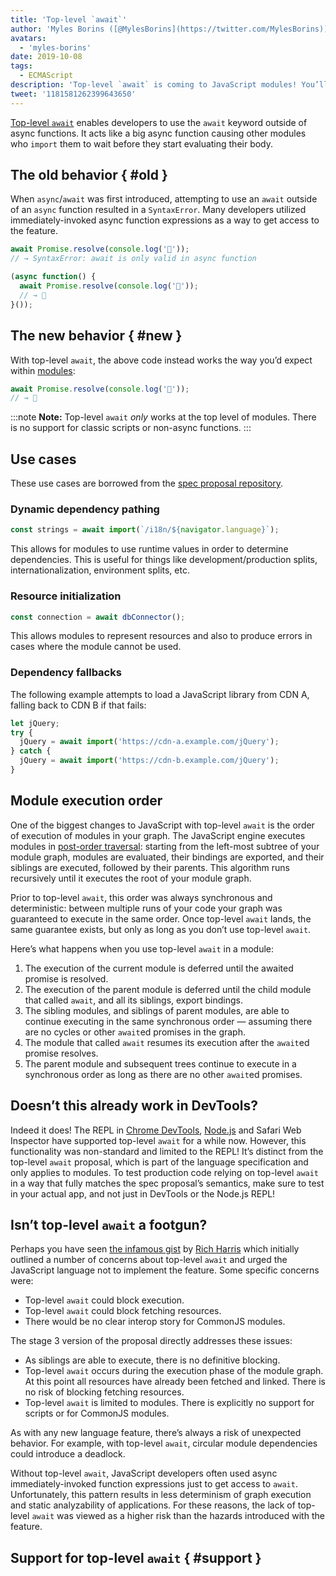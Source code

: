 ```yaml
---
title: 'Top-level `await`'
author: 'Myles Borins ([@MylesBorins](https://twitter.com/MylesBorins))'
avatars:
  - 'myles-borins'
date: 2019-10-08
tags:
  - ECMAScript
description: 'Top-level `await` is coming to JavaScript modules! You’ll soon be able to use `await` without needing to be in an async function.'
tweet: '1181581262399643650'
---
```

[Top-level `await`](https://github.com/tc39/proposal-top-level-await) enables developers to use the `await` keyword outside of async functions. It acts like a big async function causing other modules who `import` them to wait before they start evaluating their body.

## The old behavior { #old }

When `async`/`await` was first introduced, attempting to use an `await` outside of an `async` function resulted in a `SyntaxError`. Many developers utilized immediately-invoked async function expressions as a way to get access to the feature.

```js
await Promise.resolve(console.log('🎉'));
// → SyntaxError: await is only valid in async function

(async function() {
  await Promise.resolve(console.log('🎉'));
  // → 🎉
}());
```

## The new behavior { #new }

With top-level `await`, the above code instead works the way you’d expect within [modules](/features/modules):

```js
await Promise.resolve(console.log('🎉'));
// → 🎉
```

:::note
**Note:** Top-level `await` _only_ works at the top level of modules. There is no support for classic scripts or non-async functions.
:::

## Use cases

These use cases are borrowed from the [spec proposal repository](https://github.com/tc39/proposal-top-level-await#use-cases).

### Dynamic dependency pathing

```js
const strings = await import(`/i18n/${navigator.language}`);
```

This allows for modules to use runtime values in order to determine dependencies. This is useful for things like development/production splits, internationalization, environment splits, etc.

### Resource initialization

```js
const connection = await dbConnector();
```

This allows modules to represent resources and also to produce errors in cases where the module cannot be used.

### Dependency fallbacks

The following example attempts to load a JavaScript library from CDN A, falling back to CDN B if that fails:

```js
let jQuery;
try {
  jQuery = await import('https://cdn-a.example.com/jQuery');
} catch {
  jQuery = await import('https://cdn-b.example.com/jQuery');
}
```

## Module execution order

One of the biggest changes to JavaScript with top-level `await` is the order of execution of modules in your graph. The JavaScript engine executes modules in [post-order traversal](https://en.wikibooks.org/wiki/A-level_Computing/AQA/Paper_1/Fundamentals_of_algorithms/Tree_traversal#Post-order): starting from the left-most subtree of your module graph, modules are evaluated, their bindings are exported, and their siblings are executed, followed by their parents. This algorithm runs recursively until it executes the root of your module graph.

Prior to top-level `await`, this order was always synchronous and deterministic: between multiple runs of your code your graph was guaranteed to execute in the same order. Once top-level `await` lands, the same guarantee exists, but only as long as you don’t use top-level `await`.

Here’s what happens when you use top-level `await` in a module:

1. The execution of the current module is deferred until the awaited promise is resolved.
1. The execution of the parent module is deferred until the child module that called `await`, and all its siblings, export bindings.
1. The sibling modules, and siblings of parent modules, are able to continue executing in the same synchronous order — assuming there are no cycles or other `await`ed promises in the graph.
1. The module that called `await` resumes its execution after the `await`ed promise resolves.
1. The parent module and subsequent trees continue to execute in a synchronous order as long as there are no other `await`ed promises.

## Doesn’t this already work in DevTools?

Indeed it does! The REPL in [Chrome DevTools](https://developers.google.com/web/updates/2017/08/devtools-release-notes#await), [Node.js](https://github.com/nodejs/node/issues/13209) and Safari Web Inspector have supported top-level `await` for a while now. However, this functionality was non-standard and limited to the REPL! It’s distinct from the top-level `await` proposal, which is part of the language specification and only applies to modules. To test production code relying on top-level `await` in a way that fully matches the spec proposal’s semantics, make sure to test in your actual app, and not just in DevTools or the Node.js REPL!

## Isn’t top-level `await` a footgun?

Perhaps you have seen [the infamous gist](https://gist.github.com/Rich-Harris/0b6f317657f5167663b493c722647221) by [Rich Harris](https://twitter.com/Rich_Harris) which initially outlined a number of concerns about top-level `await` and urged the JavaScript language not to implement the feature. Some specific concerns were:

- Top-level `await` could block execution.
- Top-level `await` could block fetching resources.
- There would be no clear interop story for CommonJS modules.

The stage 3 version of the proposal directly addresses these issues:

- As siblings are able to execute, there is no definitive blocking.
- Top-level `await` occurs during the execution phase of the module graph. At this point all resources have already been fetched and linked. There is no risk of blocking fetching resources.
- Top-level `await` is limited to modules. There is explicitly no support for scripts or for CommonJS modules.

As with any new language feature, there’s always a risk of unexpected behavior. For example, with top-level `await`, circular module dependencies could introduce a deadlock.

Without top-level `await`, JavaScript developers often used async immediately-invoked function expressions just to get access to `await`. Unfortunately, this pattern results in less determinism of graph execution and static analyzability of applications. For these reasons, the lack of top-level `await` was viewed as a higher risk than the hazards introduced with the feature.

## Support for top-level `await` { #support }

<feature-support chrome="no https://bugs.chromium.org/p/v8/issues/detail?id=9344"
                 firefox="no https://bugzilla.mozilla.org/show_bug.cgi?id=1519100"
                 safari="no https://bugs.webkit.org/show_bug.cgi?id=202484"
                 nodejs="no"
                 babel="no https://github.com/babel/proposals/issues/44"></feature-support>
